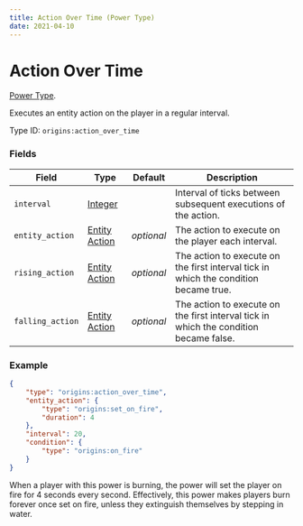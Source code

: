 ```yaml
---
title: Action Over Time (Power Type)
date: 2021-04-10
---
```

# Action Over Time

[Power Type](../power_types.md).

Executes an entity action on the player in a regular interval.

Type ID: `origins:action_over_time`

### Fields

Field  | Type | Default | Description
-------|------|---------|-------------
`interval` | [Integer](../data_types/integer.md) | | Interval of ticks between subsequent executions of the action.
`entity_action` | [Entity Action](../entity_actions.md) | _optional_ | The action to execute on the player each interval.
`rising_action` | [Entity Action](../entity_actions.md) | _optional_ | The action to execute on the first interval tick in which the condition became true.
`falling_action` | [Entity Action](../entity_actions.md) | _optional_ | The action to execute on the first interval tick in which the condition became false.

### Example
```json
{
  	"type": "origins:action_over_time",
  	"entity_action": {
    	"type": "origins:set_on_fire",
    	"duration": 4
  	},
  	"interval": 20,
  	"condition": {
    	"type": "origins:on_fire"
  	}
}
```
When a player with this power is burning, the power will set the player on fire for 4 seconds every second. Effectively, this power makes players burn forever once set on fire, unless they extinguish themselves by stepping in water.
